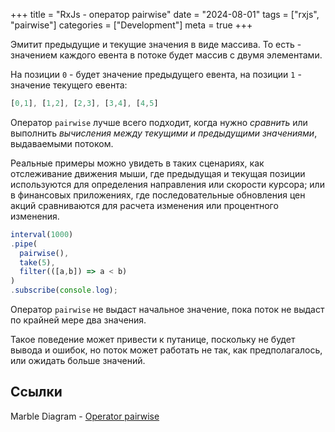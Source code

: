 +++
title = "RxJs - оператор pairwise"
date = "2024-08-01"
tags = ["rxjs", "pairwise"]
categories = ["Development"]
meta = true
+++

Эмитит предыдущие и текущие значения в виде массива. То есть - значением каждого евента в потоке будет массив с двумя элементами.

На позиции `0` - будет значение предыдущего евента, на позиции `1` - значение текущего евента:

```typescript
[0,1], [1,2], [2,3], [3,4], [4,5]
```

Оператор `pairwise` лучше всего подходит, когда нужно _сравнить_ или выполнить _вычисления между текущими и предыдущими значениями_, выдаваемыми потоком.

Реальные примеры можно увидеть в таких сценариях, как отслеживание движения мыши, где предыдущая и текущая позиции используются для определения направления или скорости курсора; или в финансовых приложениях, где последовательные обновления цен акций сравниваются для расчета изменения или процентного изменения.

```typescript
interval(1000)
.pipe(
  pairwise(),
  take(5),
  filter(([a,b]) => a < b)
)
.subscribe(console.log);
```

Оператор `pairwise` не выдаст начальное значение, пока поток не выдаст по крайней мере два значения.

Такое поведение может привести к путанице, поскольку не будет вывода и ошибок, но поток может работать не так, как предполагалось, или ожидать больше значений.

## Ссылки

Marble Diagram - [Operator pairwise](https://rxjs.dev/api/operators/pairwise)